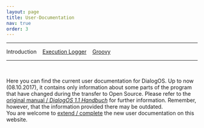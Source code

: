 ```yaml
---
layout: page
title: User-Documentation
nav: true
order: 3
---
```

---
Introduction &nbsp;&nbsp; [Execution Logger](userdocumentation/executionlogger.html) &nbsp;&nbsp; [Groovy](userdocumentation/groovy.html) 

---
&nbsp;

Here you can find the current user documentation for DialogOS. Up to now (08.10.2017), 
it contains only information about some parts of the program that have changed during the transfer to Open Source. 
Please refer to the [original manual / *DialogOS 1.1 Handbuch*](http://www.coli.uni-saarland.de/courses/pd/dialogos/Handbuch.pdf) for further 
information. Remember, however, that the information provided there may be outdated.  
You are welcome to [extend / complete](developerdocumentation.html#contribute) the new user documentation on this website.
